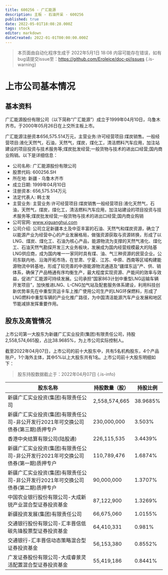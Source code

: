 ```yaml
---
title: 600256 - 广汇能源
description: 主板 - 石油开采 - 600256
published: true
date: 2022-05-01T18:08:28.000Z
tags: stock
editor: markdown
dateCreated: 2022-01-01T00:00:00.000Z
---
```


> 本页面由自动化程序生成于 2022年5月1日 18:08
> 内容可能存在错误，如有bug请提交issue至：https://github.com/Eroleice/doc-pi/issues
{.is-warning}

# 上市公司基本情况

## 基本资料

广汇能源股份有限公司（以下简称“广汇能源”）成立于1999年04月10日，乌鲁木齐市。于2000年05月26日在上交所主板上市。

广汇能源注册资本656,575.514万元，主营业务:许可经营项目:煤炭销售。一般经营项目:液化天然气，石油，天然气，煤炭，煤化工，清洁燃料汽车应用，加注站建设的项目投资与技术服务等;煤炭批发经营;一般货物与技术的进出口经营;国内商业购销。以下是详细信息：

- 公司名称: 广汇能源股份有限公司
- 股票代码: 600256.SH
- 所在地: 新疆 - 乌鲁木齐市
- 成立日期: 1999年04月10日
- 注册资本: 656,575.514万元
- 法定代表人: 韩士发
- 主营业务: 主营业务:许可经营项目:煤炭销售一般经营项目:液化天然气，石油，天然气，煤炭，煤化工，清洁燃料汽车应用，加注站建设的项目投资与技术服务等;煤炭批发经营;一般货物与技术的进出口经营;国内商业购销
- 公司官网: www.xjguanghui.com
- 公司介绍: 公司立足新疆本土及中亚丰富的石油、天然气和煤炭资源，确立了以能源产业为经营中心的产业发展格局，做强资源获取与资源转换，形成了以LNG、煤炭、煤化工、石油为核心产品，能源物流为支撑的天然气液化、煤化工、石油天然气勘探开发三大业务板块，发展成为国内经营规模最大的陆基LNG供应商，成为国内唯一一家同时具有煤、油、气三种资源的民营企业。公司东联内地、沿海开拓市场，在甘肃、宁夏、江苏、中原、西南等区域构建能源物流中转基地，形成了较完善的中游能源物流通道及“疆煤东运”产、供、销体系，确保了产品畅通有序均衡生产，最大程度实现资源、产能间的效率与效益，促进广汇能源可持续发展。公司承担“国家863计划中重型LNG运输车辆开发项目”，加快推进LNG、L-CNG加气站及配套服务体系建设，利用科技创新优势率先在中重型货运卡车上推广使用公司生产的LNG环保燃料，形成了LNG燃料中重型车辆的产业化推广路径，为中国清洁能源汽车产业发展和地区节能减排发挥重要作用。


## 股东及高管情况

上市公司第一大股东为新疆广汇实业投资(集团)有限责任公司，持股2,558,574,665股，占比38.9685%，为上市公司实际控制人。

截至2022年04月07日，上市公司的前十大股东中，共有5名机构股东，4个产品账户，1个海外主体，其中5%以上大股东共有1名。上市公司前十大股东明细如下：

> 股东持股数据截止于：2022年04月07日
{.is-info}

| 股东名称 | 持股数量（股） | 持股比例 |
| --- | --- | --- |
| 新疆广汇实业投资(集团)有限责任公司 | 2,558,574,665 | 38.9685% |
| 新疆广汇实业投资(集团)有限责任公司-非公开发行2021年可交换公司债券(第三期)质押专户 | 230,000,000 | 3.503% |
| 香港中央结算有限公司(陆股通) | 226,115,535 | 3.4439% |
| 新疆广汇实业投资(集团)有限责任公司-非公开发行2021年可交换公司债券(第一期)质押专户 | 110,789,476 | 1.6874% |
| 新疆广汇实业投资(集团)有限责任公司-非公开发行2021年可交换公司债券(第二期)质押专户 | 90,000,000 | 1.3707% |
| 中国农业银行股份有限公司-大成新锐产业混合型证券投资基金 | 87,122,900 | 1.3269% |
| 新疆投资发展(集团)有限责任公司 | 66,675,060 | 1.0155% |
| 交通银行股份有限公司-汇丰晋信低碳先锋股票型证券投资基金 | 64,410,331 | 0.981% |
| 交通银行-汇丰晋信动态策略混合型证券投资基金 | 56,153,380 | 0.8552% |
| 广发证券股份有限公司-大成睿景灵活配置混合型证券投资基金 | 55,419,186 | 0.8441% |




